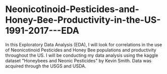 # Neonicotinoid-Pesticides-and-Honey-Bee-Productivity-in-the-US-1991-2017---EDA

In this Exploratory Data Analysis (EDA), I will look for correlations in the use of Neonicotinoid Pesticides and 
Honey Bee populations and productivity throughout the US. 
I will be conducting my data analysis using the kaggle dataset "Honeybees and Neonic Pesticides" by Kevin Smith.
Data was acquired through the USGS and USDA.

